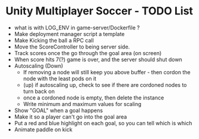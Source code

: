 # Unity Multiplayer Soccer - TODO List

- what is with LOG_ENV in game-server/Dockerfile ?
- Make deployment manager script a template
- Make Kicking the ball a RPC call
- Move the ScoreController to being server side.
- Track scores once the go through the goal area (on screen)
- When score hits 7(?) game is over, and the server should shut down
- Autoscaling (Down)
    - If removing a node will still keep you above buffer - then cordon the node with the least pods on it
    - (up) if autoscaling up, check to see if there are cordoned nodes to turn back on
    - once a cordoned node is empty, then delete the instance
    - Write minimum and maximum values for scaling
- Show "GOAL" when a goal happens
- Make it so a player can't go into the goal area
- Put a red and blue highlight on each goal, so you can tell which is which
- Animate paddle on kick